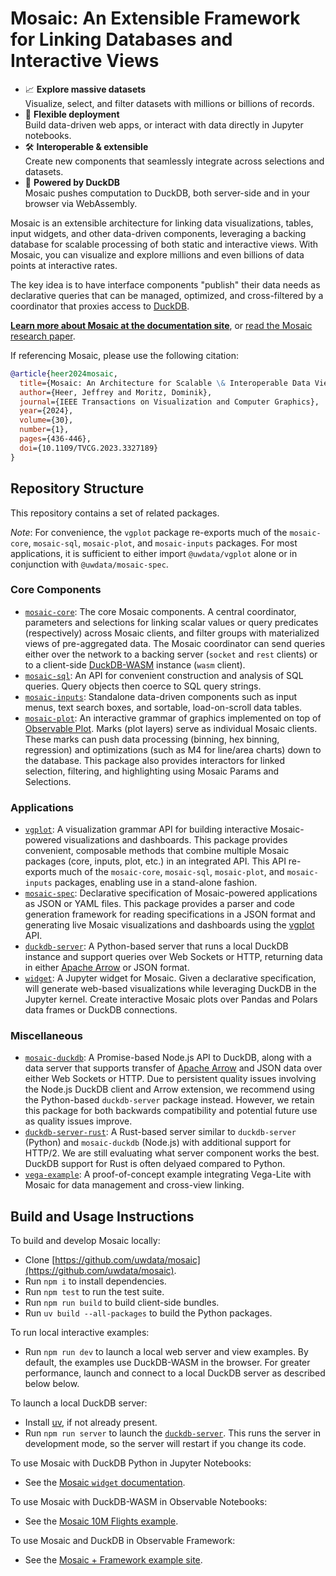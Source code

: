 # Mosaic: An Extensible Framework for Linking Databases and Interactive Views

* 📈 **Explore massive datasets**<br/>
  Visualize, select, and filter datasets with millions or billions of records.
* 🚀 **Flexible deployment**<br/>
  Build data-driven web apps, or interact with data directly in Jupyter notebooks.
* 🛠️ **Interoperable & extensible**<br/>
  Create new components that seamlessly integrate across selections and datasets.
* 🦆 **Powered by DuckDB**<br/>
  Mosaic pushes computation to DuckDB, both server-side and in your browser via WebAssembly.

Mosaic is an extensible architecture for linking data visualizations, tables, input widgets, and other data-driven components, leveraging a backing database for scalable processing of both static and interactive views. With Mosaic, you can visualize and explore millions and even billions of data points at interactive rates.

The key idea is to have interface components "publish" their data needs as declarative queries that can be managed, optimized, and cross-filtered by a coordinator that proxies access to [DuckDB](https://duckdb.org/).

[**Learn more about Mosaic at the documentation site**](https://idl.uw.edu/mosaic/), or [read the Mosaic research paper](https://idl.uw.edu/papers/mosaic).

If referencing Mosaic, please use the following citation:

```bibtex
@article{heer2024mosaic,
  title={Mosaic: An Architecture for Scalable \& Interoperable Data Views},
  author={Heer, Jeffrey and Moritz, Dominik},
  journal={IEEE Transactions on Visualization and Computer Graphics},
  year={2024},
  volume={30},
  number={1},
  pages={436-446},
  doi={10.1109/TVCG.2023.3327189}
}
```

## Repository Structure

This repository contains a set of related packages.

_Note_: For convenience, the `vgplot` package re-exports much of the `mosaic-core`, `mosaic-sql`, `mosaic-plot`, and `mosaic-inputs` packages. For most applications, it is sufficient to either import `@uwdata/vgplot` alone or in conjunction with `@uwdata/mosaic-spec`.

### Core Components

- [`mosaic-core`](https://github.com/uwdata/mosaic/tree/main/packages/core): The core Mosaic components. A central coordinator, parameters and selections for linking scalar values or query predicates (respectively) across Mosaic clients, and filter groups with materialized views of pre-aggregated data. The Mosaic coordinator can send queries either over the network to a backing server (`socket` and `rest` clients) or to a client-side [DuckDB-WASM](https://github.com/duckdb/duckdb-wasm) instance (`wasm` client).
- [`mosaic-sql`](https://github.com/uwdata/mosaic/tree/main/packages/sql): An API for convenient construction and analysis of SQL queries. Query objects then coerce to SQL query strings.
- [`mosaic-inputs`](https://github.com/uwdata/mosaic/tree/main/packages/inputs): Standalone data-driven components such as input menus, text search boxes, and sortable, load-on-scroll data tables.
- [`mosaic-plot`](https://github.com/uwdata/mosaic/tree/main/packages/plot): An interactive grammar of graphics implemented on top of [Observable Plot](https://github.com/observablehq/plot). Marks (plot layers) serve as individual Mosaic clients. These marks can push data processing (binning, hex binning, regression) and optimizations (such as M4 for line/area charts) down to the database. This package also provides interactors for linked selection, filtering, and highlighting using Mosaic Params and Selections.

### Applications

* [`vgplot`](https://github.com/uwdata/mosaic/tree/main/packages/vgplot): A visualization grammar API for building interactive Mosaic-powered visualizations and dashboards. This package provides convenient, composable methods that combine multiple Mosaic packages (core, inputs, plot, etc.) in an integrated API. This API re-exports much of the `mosaic-core`, `mosaic-sql`, `mosaic-plot`, and `mosaic-inputs` packages, enabling use in a stand-alone fashion.
* [`mosaic-spec`](https://github.com/uwdata/mosaic/tree/main/packages/spec): Declarative specification of Mosaic-powered applications as JSON or YAML files. This package provides a parser and code generation framework for reading specifications in a JSON format and generating live Mosaic visualizations and dashboards using the [vgplot](https://github.com/uwdata/mosaic/tree/main/packages/vgplot) API.
* [`duckdb-server`](https://github.com/uwdata/mosaic/tree/main/packages/duckdb-server): A Python-based server that runs a local DuckDB instance and support queries over Web Sockets or HTTP, returning data in either [Apache Arrow](https://arrow.apache.org/) or JSON format.
* [`widget`](https://github.com/uwdata/mosaic/tree/main/packages/widget): A Jupyter widget for Mosaic. Given a declarative specification, will generate web-based visualizations while leveraging DuckDB in the Jupyter kernel. Create interactive Mosaic plots over Pandas and Polars data frames or DuckDB connections.

### Miscellaneous

* [`mosaic-duckdb`](https://github.com/uwdata/mosaic/tree/main/packages/duckdb): A Promise-based Node.js API to DuckDB, along with a data server that supports transfer of [Apache Arrow](https://arrow.apache.org/) and JSON data over either Web Sockets or HTTP. Due to persistent quality issues involving the Node.js DuckDB client and Arrow extension, we recommend using the Python-based `duckdb-server` package instead. However, we retain this package for both backwards compatibility and potential future use as quality issues improve.
* [`duckdb-server-rust`](https://github.com/uwdata/mosaic/tree/main/packages/duckdb-server-rust): A Rust-based server similar to `duckdb-server` (Python) and `mosaic-duckdb` (Node.js) with additional support for HTTP/2. We are still evaluating what server component works the best. DuckDB support for Rust is often delyaed compared to Python. 
* [`vega-example`](https://github.com/uwdata/mosaic/tree/main/packages/vega-example): A proof-of-concept example integrating Vega-Lite with Mosaic for data management and cross-view linking.

## Build and Usage Instructions

To build and develop Mosaic locally:

* Clone [https://github.com/uwdata/mosaic](https://github.com/uwdata/mosaic).
* Run `npm i` to install dependencies.
* Run `npm test` to run the test suite.
* Run `npm run build` to build client-side bundles.
* Run `uv build --all-packages` to build the Python packages.

To run local interactive examples:

* Run `npm run dev` to launch a local web server and view examples. By default, the examples use DuckDB-WASM in the browser. For greater performance, launch and connect to a local DuckDB server as described below below.

To launch a local DuckDB server:

* Install [uv](https://docs.astral.sh/uv/), if not already present.
* Run `npm run server` to launch the [`duckdb-server`](https://github.com/uwdata/mosaic/tree/main/packages/duckdb-server). This runs the server in development mode, so the server will restart if you change its code.

To use Mosaic with DuckDB Python in Jupyter Notebooks:

* See the [Mosaic `widget` documentation](https://idl.uw.edu/mosaic/jupyter/).

To use Mosaic with DuckDB-WASM in Observable Notebooks:

* See the [Mosaic 10M Flights example](https://observablehq.com/@uwdata/mosaic-cross-filter-flights-10m).

To use Mosaic and DuckDB in Observable Framework:

* See the [Mosaic + Framework example site](https://github.com/uwdata/mosaic-framework-example).
